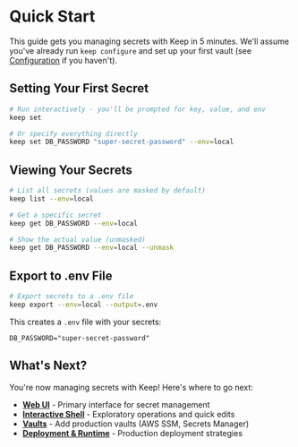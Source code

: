 # Quick Start

This guide gets you managing secrets with Keep in 5 minutes. We'll assume you've already run `keep configure` and set up your first vault (see [Configuration](./configuration) if you haven't).

## Setting Your First Secret

```bash
# Run interactively - you'll be prompted for key, value, and env
keep set

# Or specify everything directly
keep set DB_PASSWORD "super-secret-password" --env=local
```

## Viewing Your Secrets

```bash
# List all secrets (values are masked by default)
keep list --env=local

# Get a specific secret
keep get DB_PASSWORD --env=local

# Show the actual value (unmasked)
keep get DB_PASSWORD --env=local --unmask
```

## Export to .env File

```bash
# Export secrets to a .env file
keep export --env=local --output=.env
```

This creates a `.env` file with your secrets:
```env
DB_PASSWORD="super-secret-password"
```

## What's Next?

You're now managing secrets with Keep! Here's where to go next:

- **[Web UI](./web-ui/)** - Primary interface for secret management
- **[Interactive Shell](./shell)** - Exploratory operations and quick edits
- **[Vaults](./vaults)** - Add production vaults (AWS SSM, Secrets Manager)
- **[Deployment & Runtime](./deployment/)** - Production deployment strategies